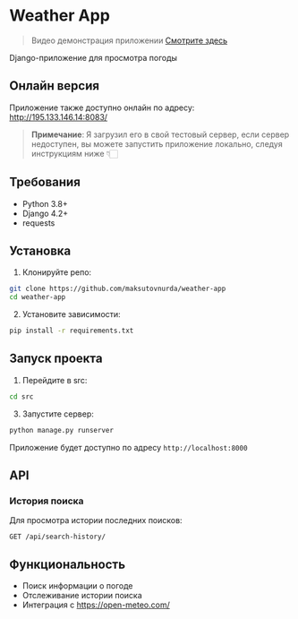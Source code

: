 # Weather App 

> Видео демонстрация приложении [Смотрите здесь](https://s3.twcstorage.ru/d7b5f88d-sheber-education/for_myself/for_github.mp4)

Django-приложение для просмотра погоды

## Онлайн версия

Приложение также доступно онлайн по адресу: http://195.133.146.14:8083/

> **Примечание**: Я загрузил его в свой тестовый сервер, если сервер недоступен, вы можете запустить приложение локально, следуя инструкциям ниже 👇🏻

## Требования

- Python 3.8+
- Django 4.2+
- requests

## Установка

1. Клонируйте репо:
```bash
git clone https://github.com/maksutovnurda/weather-app
cd weather-app
```

2. Установите зависимости:
```bash
pip install -r requirements.txt
```


## Запуск проекта

1. Перейдите в src:
```bash
cd src
```

3. Запустите сервер:
```bash
python manage.py runserver
```

Приложение будет доступно по адресу `http://localhost:8000`

## API

### История поиска
Для просмотра истории последних поисков:
```
GET /api/search-history/
```

## Функциональность

- Поиск информации о погоде
- Отслеживание истории поиска
- Интеграция с https://open-meteo.com/